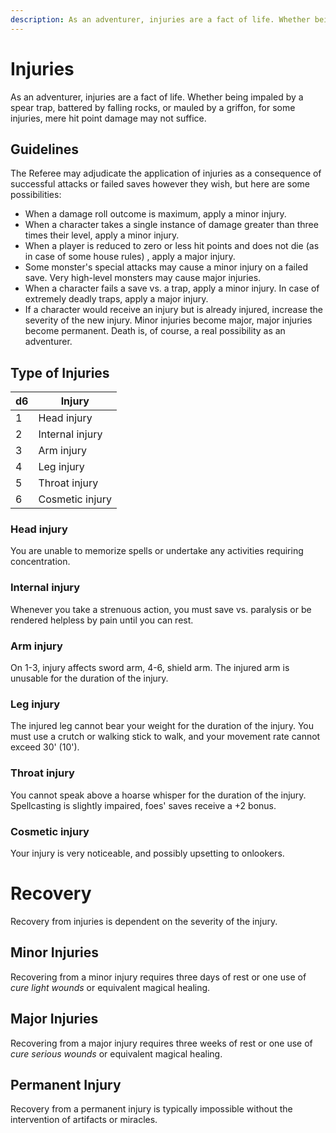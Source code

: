 ```yaml
---
description: As an adventurer, injuries are a fact of life. Whether being impaled by a spear trap, battered by falling rocks, or mauled by a griffon, for some injuries, mere hit point damage may not suffice.
---
```


# Injuries

As an adventurer, injuries are a fact of life. Whether being impaled by a spear trap, battered by falling rocks, or mauled by a griffon, for some injuries, mere hit point damage may not suffice.

## Guidelines

The Referee may adjudicate the application of injuries as a consequence of successful attacks or failed saves however they wish, but here are some possibilities:

- When a damage roll outcome is maximum, apply a minor injury.
- When a character takes a single instance of damage greater than three times their level, apply a minor injury.
- When a player is reduced to zero or less hit points and does not die (as in case of some house rules) , apply a major injury.
- Some monster's special attacks may cause a minor injury on a failed save. Very high-level monsters may cause major injuries.
- When a character fails a save vs. a trap, apply a minor injury. In case of extremely deadly traps, apply a major injury.
- If a character would receive an injury but is already injured, increase the severity of the new injury. Minor injuries become major, major injuries become permanent. Death is, of course, a real possibility as an adventurer.

## Type of Injuries

d6|Injury
-|-
1|Head injury
2|Internal injury
3|Arm injury
4|Leg injury
5|Throat injury
6|Cosmetic injury

### Head injury
You are unable to memorize spells or undertake any activities requiring concentration.

### Internal injury
Whenever you take a strenuous action, you must save vs. paralysis or be rendered helpless by pain until you can rest.

### Arm injury
On 1-3, injury affects sword arm, 4-6, shield arm. The injured arm is unusable for the duration of the injury.

### Leg injury
The injured leg cannot bear your weight for the duration of the injury. You must use a crutch or walking stick to walk, and your movement rate cannot exceed 30' (10').

### Throat injury
You cannot speak above a hoarse whisper for the duration of the injury. Spellcasting is slightly impaired, foes' saves receive a +2 bonus.

### Cosmetic injury
Your injury is very noticeable, and possibly upsetting to onlookers.

# Recovery
Recovery from injuries is dependent on the severity of the injury.

## Minor Injuries
Recovering from a minor injury requires three days of rest or one use of *cure light wounds* or equivalent magical healing.

## Major Injuries
Recovering from a major injury requires three weeks of rest or one use of *cure serious wounds* or equivalent magical healing.

## Permanent Injury
Recovery from a permanent injury is typically impossible without the intervention of artifacts or miracles.